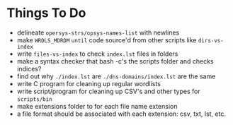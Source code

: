Things To Do
============

* delineate `opersys-strs/opsys-names-list` with newlines
* make `WRDLS_MDRDM` `until` code source'd from other scripts like `dirs-vs-index`
* write `files-vs-index` to check `index.lst` files in folders
* make a syntax checker that bash -c's the scripts folder and checks indices?
* find out why `./index.lst` are `./dns-domains/index.lst` are the same
* write C program for cleaning up regular wordlists
* write script/program for cleaning up CSV's and other types for `scripts/bin`
* make extensions folder to for each file name extension
* a file format should be associated with each extension: csv, txt, lst, etc.

